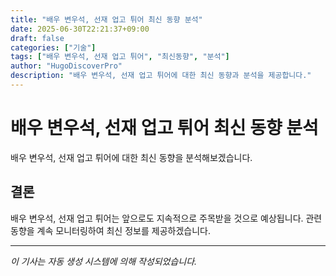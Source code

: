 ```yaml
---
title: "배우 변우석, 선재 업고 튀어 최신 동향 분석"
date: 2025-06-30T22:21:37+09:00
draft: false
categories: ["기술"]
tags: ["배우 변우석, 선재 업고 튀어", "최신동향", "분석"]
author: "HugoDiscoverPro"
description: "배우 변우석, 선재 업고 튀어에 대한 최신 동향과 분석을 제공합니다."
---
```


# 배우 변우석, 선재 업고 튀어 최신 동향 분석

배우 변우석, 선재 업고 튀어에 대한 최신 동향을 분석해보겠습니다.


## 결론

배우 변우석, 선재 업고 튀어는 앞으로도 지속적으로 주목받을 것으로 예상됩니다. 관련 동향을 계속 모니터링하여 최신 정보를 제공하겠습니다.

---

*이 기사는 자동 생성 시스템에 의해 작성되었습니다.*
